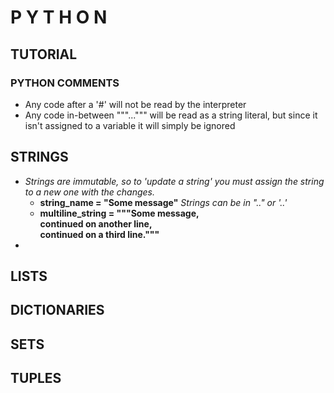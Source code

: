 # P Y T H O N
## TUTORIAL


### PYTHON COMMENTS
- Any code after a '\#' will not be read by the interpreter
- Any code in-between """...""" will be read as a string literal, but since it isn't assigned to a variable it will simply be ignored

## STRINGS
- *Strings are immutable, so to 'update a string' you must assign the string to a new one with the changes.*
  - **string_name = "Some message"** *Strings can be in ".." or '..'*
  - **multiline_string = """Some message,  
  continued on another line,  
  continued on a third line."""** 
-


## LISTS
## DICTIONARIES
## SETS
## TUPLES
